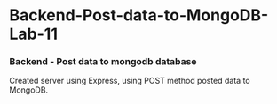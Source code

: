 # Backend-Post-data-to-MongoDB-Lab-11

### Backend - Post data to mongodb database

Created server using Express, using POST method posted data to MongoDB.
